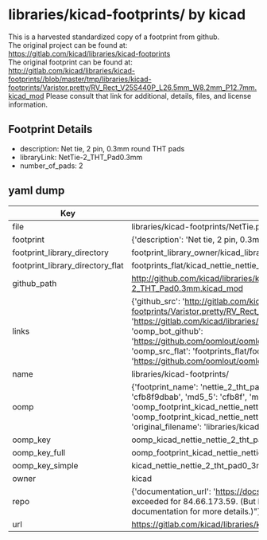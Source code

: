 # libraries/kicad-footprints/ by kicad  
This is a harvested standardized copy of a footprint from github.  
The original project can be found at:  
https://gitlab.com/kicad/libraries/kicad-footprints  
The original footprint can be found at:
http://gitlab.com/kicad/libraries/kicad-footprints//blob/master/tmp/libraries/kicad-footprints/Varistor.pretty/RV_Rect_V25S440P_L26.5mm_W8.2mm_P12.7mm.kicad_mod
Please consult that link for additional, details, files, and license information.  
## Footprint Details
* description: Net tie, 2 pin, 0.3mm round THT pads  
* libraryLink: NetTie-2_THT_Pad0.3mm  
* number_of_pads: 2  
## yaml dump  
| Key | Value |  
| --- | --- |  
| file | libraries/kicad-footprints/NetTie.pretty/NetTie-2_THT_Pad0.3mm.kicad_mod |  
| footprint | {'description': 'Net tie, 2 pin, 0.3mm round THT pads', 'libraryLink': 'NetTie-2_THT_Pad0.3mm', 'number_of_pads': 2} |  
| footprint_library_directory | footprint_library_owner/kicad_libraries/kicad-footprints/ |  
| footprint_library_directory_flat | footprints_flat/kicad_nettie_nettie_2_tht_pad0_3mm/working |  
| github_path | http://github.com/kicad/libraries/kicad-footprints//blob/master/tmp/libraries/kicad-footprints/NetTie.pretty/NetTie-2_THT_Pad0.3mm.kicad_mod |  
| links | {'github_src': 'http://gitlab.com/kicad/libraries/kicad-footprints//blob/master/tmp/libraries/kicad-footprints/Varistor.pretty/RV_Rect_V25S440P_L26.5mm_W8.2mm_P12.7mm.kicad_mod', 'github_src_repo': 'https://gitlab.com/kicad/libraries/kicad-footprints', 'oomp_bot': 'footprints/kicad_nettie_nettie_2_tht_pad0_3mm/working', 'oomp_bot_github': 'https://github.com/oomlout/oomlout_oomp_footprint_bot/tree/main/footprints/kicad_nettie_nettie_2_tht_pad0_3mm/working', 'oomp_src_flat': 'footprints_flat/footprints_flat/kicad_nettie_nettie_2_tht_pad0_3mm/working', 'oomp_src_flat_github': 'https://github.com/oomlout/oomlout_oomp_footprint_src/tree/main/footprints_flat/kicad_nettie_nettie_2_tht_pad0_3mm/working'} |  
| name | libraries/kicad-footprints/ |  
| oomp | {'footprint_name': 'nettie_2_tht_pad0_3mm', 'library_name': 'nettie', 'md5': 'cfb8f9dbab0b68a589a73b7e355a257d', 'md5_10': 'cfb8f9dbab', 'md5_5': 'cfb8f', 'md5_6': 'cfb8f9', 'oomp_key': 'oomp_kicad_nettie_nettie_2_tht_pad0_3mm', 'oomp_key_extra': 'oomp_footprint_kicad_nettie_nettie_2_tht_pad0_3mm', 'oomp_key_full': 'oomp_footprint_kicad_nettie_nettie_2_tht_pad0_3mm_cfb8f9', 'oomp_key_simple': 'kicad_nettie_nettie_2_tht_pad0_3mm', 'original_filename': 'libraries/kicad-footprints/NetTie.pretty/NetTie-2_THT_Pad0.3mm.kicad_mod', 'owner_name': 'kicad'} |  
| oomp_key | oomp_kicad_nettie_nettie_2_tht_pad0_3mm |  
| oomp_key_full | oomp_footprint_kicad_nettie_nettie_2_tht_pad0_3mm |  
| oomp_key_simple | kicad_nettie_nettie_2_tht_pad0_3mm |  
| owner | kicad |  
| repo | {'documentation_url': 'https://docs.github.com/rest/overview/resources-in-the-rest-api#rate-limiting', 'message': "API rate limit exceeded for 84.66.173.59. (But here's the good news: Authenticated requests get a higher rate limit. Check out the documentation for more details.)"} |  
| url | https://gitlab.com/kicad/libraries/kicad-footprints |  

